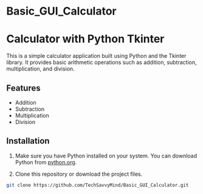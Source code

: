 # Basic_GUI_Calculator
# Calculator with Python Tkinter

This is a simple calculator application built using Python and the Tkinter library. It provides basic arithmetic operations such as addition, subtraction, multiplication, and division.

## Features

- Addition
- Subtraction
- Multiplication
- Division

## Installation

1. Make sure you have Python installed on your system. You can download Python from [python.org](https://www.python.org/downloads/).

2. Clone this repository or download the project files.

```bash
git clone https://github.com/TechSavvyMind/Basic_GUI_Calculator.git
